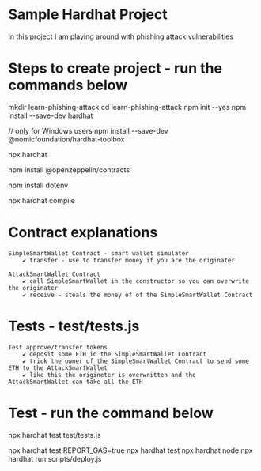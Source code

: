 # Sample Hardhat Project

In this project I am playing around with phishing attack vulnerabilities

# Steps to create project - run the commands below

mkdir learn-phishing-attack
cd learn-phishing-attack
npm init --yes
npm install --save-dev hardhat

// only for Windows users
npm install --save-dev @nomicfoundation/hardhat-toolbox

npx hardhat

npm install @openzeppelin/contracts

npm install dotenv

npx hardhat compile

# Contract explanations

    SimpleSmartWallet Contract - smart wallet simulater
        ✔ transfer - use to transfer money if you are the originater 
    
    AttackSmartWallet Contract
        ✔ call SimpleSmartWallet in the constructor so you can overwrite the originater 
        ✔ receive - steals the money of of the SimpleSmartWallet Contract

# Tests - test/tests.js

    Test approve/transfer tokens
        ✔ deposit some ETH in the SimpleSmartWallet Contract
        ✔ trick the owner of the SimpleSmartWallet Contract to send some ETH to the AttackSmartWallet
        ✔ like this the origineter is overwritten and the AttackSmartWallet can take all the ETH 

# Test - run the command below
npx hardhat test test/tests.js

npx hardhat test
REPORT_GAS=true npx hardhat test
npx hardhat node
npx hardhat run scripts/deploy.js
```
